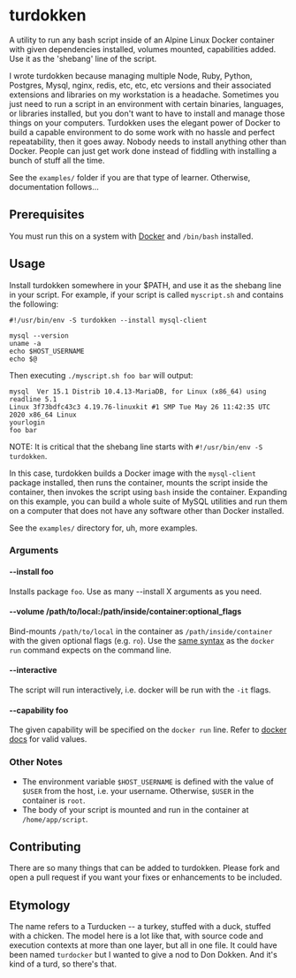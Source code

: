 # turdokken
A utility to run any bash script inside of an Alpine Linux Docker container with
given dependencies installed, volumes mounted, capabilities added. Use it as
the 'shebang' line of the script.

I wrote turdokken because managing multiple Node, Ruby, Python, Postgres, Mysql, nginx, redis, etc, etc, etc versions and their associated extensions and libraries on my workstation is a headache. Sometimes you just need to run a script in an environment with certain binaries, languages, or libraries installed, but you don't want to have to install and manage those things on your computers. Turdokken uses the elegant power of Docker to build a capable environment to do some work with no hassle and perfect repeatability, then it goes away. Nobody needs to install anything other than Docker. People can just get work done instead of fiddling with installing a bunch of stuff all the time.

See the `examples/` folder if you are that type of learner. Otherwise, documentation follows...

## Prerequisites
You must run this on a system with [Docker](https://www.docker.com/) and `/bin/bash` installed.

## Usage
Install turdokken somewhere in your $PATH, and use it as the shebang line in your script. For example, if your script is called `myscript.sh` and contains the following:

```
#!/usr/bin/env -S turdokken --install mysql-client

mysql --version
uname -a
echo $HOST_USERNAME
echo $@
```

Then executing `./myscript.sh foo bar` will output:

```
mysql  Ver 15.1 Distrib 10.4.13-MariaDB, for Linux (x86_64) using readline 5.1
Linux 3f73bdfc43c3 4.19.76-linuxkit #1 SMP Tue May 26 11:42:35 UTC 2020 x86_64 Linux
yourlogin
foo bar
```

NOTE: It is critical that the shebang line starts with `#!/usr/bin/env -S turdokken`.

In this case, turdokken builds a Docker image with the `mysql-client` package installed, then runs the container, mounts the script inside the container, then invokes the script using `bash` inside the container. Expanding on this example, you can build a whole suite of MySQL utilities and run them on a computer that does not have any software other than Docker installed.

See the `examples/` directory for, uh, more examples.

### Arguments
#### --install foo
Installs package `foo`. Use as many --install X arguments as you need.

#### --volume /path/to/local:/path/inside/container:optional_flags
Bind-mounts `/path/to/local` in the container as `/path/inside/container` with the given optional flags (e.g. `ro`). Use the [same syntax](https://docs.docker.com/engine/reference/run/#volume-shared-filesystems) as the `docker run` command expects on the command line.

#### --interactive
The script will run interactively, i.e. docker will be run with the `-it` flags.

#### --capability foo
The given capability will be specified on the `docker run` line. Refer to [docker docs](https://docs.docker.com/engine/reference/run/#runtime-privilege-and-linux-capabilities) for valid values.

### Other Notes
* The environment variable `$HOST_USERNAME` is defined with the value of `$USER` from the host, i.e. your username. Otherwise, `$USER` in the container is `root`.
* The body of your script is mounted and run in the container at `/home/app/script`.

## Contributing
There are so many things that can be added to turdokken. Please fork and open a pull request if you want your fixes or enhancements to be included.

## Etymology
The name refers to a Turducken -- a turkey, stuffed with a duck, stuffed with a chicken. The model here is a lot like that, with source code and execution contexts at more than one layer, but all in one file. It could have been named `turdocker` but I wanted to give a nod to Don Dokken. And it's kind of a turd, so there's that.
